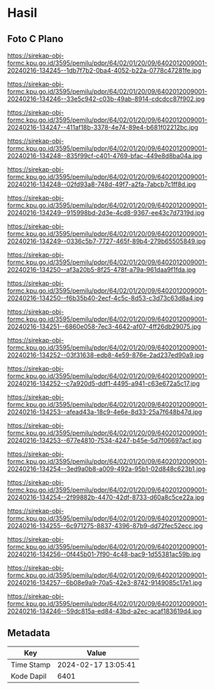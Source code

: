 # Hasil

## Foto C Plano

https://sirekap-obj-formc.kpu.go.id/3595/pemilu/pdpr/64/02/01/20/09/6402012009001-20240216-134245--1db7f7b2-0ba4-4052-b22a-0778c47281fe.jpg

https://sirekap-obj-formc.kpu.go.id/3595/pemilu/pdpr/64/02/01/20/09/6402012009001-20240216-134246--33e5c942-c03b-49ab-8914-cdcdcc87f902.jpg

https://sirekap-obj-formc.kpu.go.id/3595/pemilu/pdpr/64/02/01/20/09/6402012009001-20240216-134247--411af18b-3378-4e74-89e4-b681f02212bc.jpg

https://sirekap-obj-formc.kpu.go.id/3595/pemilu/pdpr/64/02/01/20/09/6402012009001-20240216-134248--835f99cf-c401-4769-bfac-449e8d8ba04a.jpg

https://sirekap-obj-formc.kpu.go.id/3595/pemilu/pdpr/64/02/01/20/09/6402012009001-20240216-134248--02fd93a8-748d-49f7-a2fa-7abcb7c1ff8d.jpg

https://sirekap-obj-formc.kpu.go.id/3595/pemilu/pdpr/64/02/01/20/09/6402012009001-20240216-134249--915998bd-2d3e-4cd8-9367-ee43c7d7319d.jpg

https://sirekap-obj-formc.kpu.go.id/3595/pemilu/pdpr/64/02/01/20/09/6402012009001-20240216-134249--0336c5b7-7727-465f-89b4-279b65505849.jpg

https://sirekap-obj-formc.kpu.go.id/3595/pemilu/pdpr/64/02/01/20/09/6402012009001-20240216-134250--af3a20b5-8f25-478f-a79a-961daa9f1fda.jpg

https://sirekap-obj-formc.kpu.go.id/3595/pemilu/pdpr/64/02/01/20/09/6402012009001-20240216-134250--f6b35b40-2ecf-4c5c-8d53-c3d73c63d8a4.jpg

https://sirekap-obj-formc.kpu.go.id/3595/pemilu/pdpr/64/02/01/20/09/6402012009001-20240216-134251--6860e058-7ec3-4642-af07-4ff26db29075.jpg

https://sirekap-obj-formc.kpu.go.id/3595/pemilu/pdpr/64/02/01/20/09/6402012009001-20240216-134252--03f31638-edb8-4e59-876e-2ad237ed90a9.jpg

https://sirekap-obj-formc.kpu.go.id/3595/pemilu/pdpr/64/02/01/20/09/6402012009001-20240216-134252--c7a920d5-ddf1-4495-a941-c63e672a5c17.jpg

https://sirekap-obj-formc.kpu.go.id/3595/pemilu/pdpr/64/02/01/20/09/6402012009001-20240216-134253--afead43a-18c9-4e6e-8d33-25a7f648b47d.jpg

https://sirekap-obj-formc.kpu.go.id/3595/pemilu/pdpr/64/02/01/20/09/6402012009001-20240216-134253--677e4810-7534-4247-b45e-5d7f06697acf.jpg

https://sirekap-obj-formc.kpu.go.id/3595/pemilu/pdpr/64/02/01/20/09/6402012009001-20240216-134254--3ed9a0b8-a009-492a-95b1-02d848c623b1.jpg

https://sirekap-obj-formc.kpu.go.id/3595/pemilu/pdpr/64/02/01/20/09/6402012009001-20240216-134254--2f99882b-4470-42df-8733-d60a8c5ce22a.jpg

https://sirekap-obj-formc.kpu.go.id/3595/pemilu/pdpr/64/02/01/20/09/6402012009001-20240216-134255--6c971275-8837-4396-87b9-dd72fec52ecc.jpg

https://sirekap-obj-formc.kpu.go.id/3595/pemilu/pdpr/64/02/01/20/09/6402012009001-20240216-134256--0f445b01-7f90-4c48-bac9-1d55381ac59b.jpg

https://sirekap-obj-formc.kpu.go.id/3595/pemilu/pdpr/64/02/01/20/09/6402012009001-20240216-134257--6b08e9a9-70a5-42e3-8742-9149085c17e1.jpg

https://sirekap-obj-formc.kpu.go.id/3595/pemilu/pdpr/64/02/01/20/09/6402012009001-20240216-134246--59dc815a-ed84-43bd-a2ec-acaf183619d4.jpg


## Metadata

| Key        | Value               |
| ---------- | ------------------- |
| Time Stamp | 2024-02-17 13:05:41 |
| Kode Dapil | 6401                |



